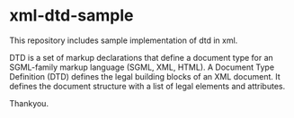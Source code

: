 # xml-dtd-sample
This repository includes sample implementation of dtd in xml.



DTD is a set of markup declarations that define a document type for an SGML-family markup language (SGML, XML, HTML).
A Document Type Definition (DTD) defines the legal building blocks of an XML document. 
It defines the document structure with a list of legal elements and attributes.




Thankyou.
